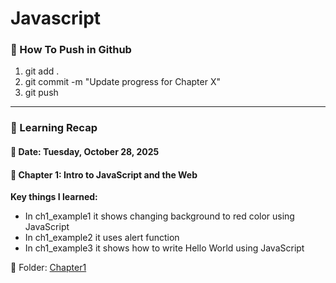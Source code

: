 # Javascript

<h3>🔄 How To Push in Github</h3>
<ol>
   <li>git add .</li>
   <li>git commit -m "Update progress for Chapter X"</li>
   <li>git push</li>
</ol>
<hr>

<h3>📅 Learning Recap</h3>
<h4><b>📌 Date: Tuesday, October 28, 2025</b></h4>
<h4>📘 Chapter 1: Intro to JavaScript and the Web</h4>
<p>
   <b>Key things I learned:</b>
   <ul>
      <li>In ch1_example1 it shows changing background to red color using JavaScript</li>
      <li>In ch1_example2 it uses alert function</li>
      <li>In ch1_example3 it shows how to write Hello World using JavaScript</li>
   </ul>
</p>
<p>🔗 Folder: <a href="03-Chapter1(IntroToJavascriptAndTheWeb)">Chapter1</a> </p>
   
